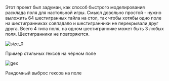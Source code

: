 Этот проект был задуман, как способ быстрого моделирования расклада поля для настольной игры.
Смысл довольно простой - нужно выложить 64 шестигранных тайла на стол, так чтобы хотябы одно поле на шестигранниках совпадало и шестигранники не перекрывали друг друга.
Всего 4 типа поля, на одном шестиграннике может быть 3 любых поля. Шестигранники не повторяются.

![size_0](https://github.com/iisakov/BoardGame/assets/59264679/1f041bea-973f-44a7-a90a-a5303a6e004b) 

Пример стильных гексов на чёрном поле

![gex](https://github.com/iisakov/BoardGame/assets/59264679/01fafe7b-6ff8-438d-8a76-fa14973988c8)

Рандомный выброс гексов на поле
